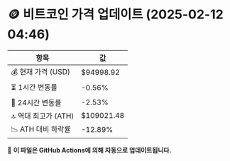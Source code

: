 # 🪙 비트코인 가격 업데이트 (2025-02-12 04:46)

| 항목                | 값 |
|--------------------|----------------|
| 💰 현재 가격 (USD) | $94998.92 |
| ⏳ 1시간 변동률    | -0.56% |
| 📆 24시간 변동률   | -2.53% |
| 🔝 역대 최고가 (ATH) | $109021.48 |
| 📉 ATH 대비 하락률 | -12.89% |

🔄 **이 파일은 GitHub Actions에 의해 자동으로 업데이트됩니다.**
